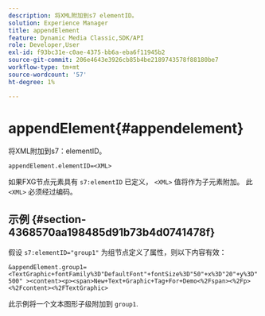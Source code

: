 ```yaml
---
description: 将XML附加到s7 elementID。
solution: Experience Manager
title: appendElement
feature: Dynamic Media Classic,SDK/API
role: Developer,User
exl-id: f93bc31e-c0ae-4375-bb6a-eba6f11945b2
source-git-commit: 206e4643e3926cb85b4be2189743578f88180be7
workflow-type: tm+mt
source-wordcount: '57'
ht-degree: 1%

---
```


# appendElement{#appendelement}

将XML附加到s7：elementID。

`appendElement.elementID=<XML>`

如果FXG节点元素具有 `s7:elementID` 已定义， `<XML>` 值将作为子元素附加。 此 `<XML>` 必须经过编码。

## 示例 {#section-4368570aa198485d91b73b4d0741478f}

假设 `s7:elementID="group1"` 为组节点定义了属性，则以下内容有效：

`&appendElement.group1=<TextGraphic+fontFamily%3D"DefaultFont"+fontSize%3D"50"+x%3D"20"+y%3D"500" ><content><p><span>New+Text+Graphic+Tag+For+Demo<%2Fspan><%2Fp><%2Fcontent><%2FTextGraphic>`

此示例将一个文本图形子级附加到 `group1`.
